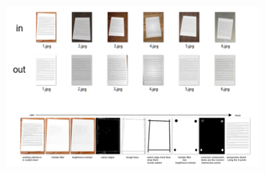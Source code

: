 ![example pictures](https://raw.githubusercontent.com/lllllll-llll-llllll/paper-crop-via-hough-lines/master/github/distortion%20fix%201.png) 
